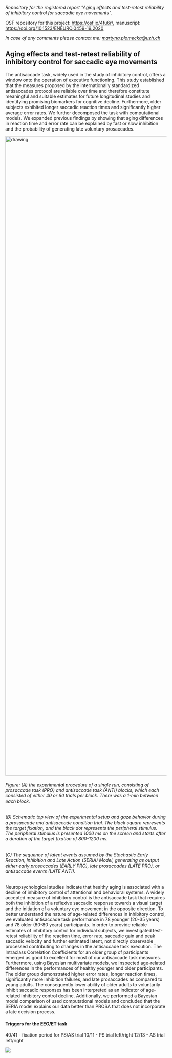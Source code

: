 

*Repository for the registered report "Aging effects and test-retest reliability of inhibitory control for saccadic eye movements".*

OSF repository for this project: https://osf.io/4fu6r/, 
manuscript: https://doi.org/10.1523/ENEURO.0459-19.2020 

*In case of any comments please contact me: martyna.plomecka@uzh.ch*

## Aging effects and test-retest reliability of inhibitory control for saccadic eye movements
 The antisaccade task, widely used in the study of inhibitory control, offers a window onto the
operation of executive functioning. This study established that the measures proposed by the
internationally standardized antisaccades protocol are reliable over time and therefore
constitute meaningful and suitable estimates for future longitudinal studies and identifying
promising biomarkers for cognitive decline. Furthermore, older subjects exhibited longer
saccadic reaction times and significantly higher average error rates. We further decomposed
the task with computational models. We expanded previous findings by showing that aging
differences in reaction time and error rate can be explained by fast or slow inhibition and the
probability of generating late voluntary prosaccades.

<img src="1.tiff" alt="drawing" width="2000"/>

###### Figure: (A) the experimental procedure of a single run, consisting of prosaccade task (PRO) and antisaccade task (ANTI) blocks, which each consisted of either 40 or 60 trials per block. There was a 1-min between each block. 
###### (B) Schematic top view of the experimental setup and gaze behavior during a prosaccade and antisaccade condition trial. The black square represents the target fixation, and the black dot represents the peripheral stimulus. The peripheral stimulus is presented 1000 ms on the screen and starts after a duration of the target fixation of 800-1200 ms.
######  (C) The sequence of latent events assumed by the Stochastic Early Reaction, Inhibition and Late Action (SERIA) Model, generating as output either early prosaccades (EARLY PRO), late prosaccades (LATE PRO), or antisaccade events (LATE ANTI).



Neuropsychological studies indicate that healthy aging is associated with a decline of
inhibitory control of attentional and behavioral systems. A widely accepted measure of
inhibitory control is the antisaccade task that requires both the inhibition of a reflexive
saccadic response towards a visual target and the initiation of a voluntary eye movement in
the opposite direction. To better understand the nature of age-related differences in inhibitory
 control, we evaluated antisaccade task performance in 78 younger (20-35 years) and 78 older
(60-80 years) participants. In order to provide reliable estimates of inhibitory control for
individual subjects, we investigated test-retest reliability of the reaction time, error rate,
saccadic gain and peak saccadic velocity and further estimated latent, not directly observable
processed contributing to changes in the antisaccade task execution. The Intraclass
Correlation Coefficients for an older group of participants emerged as good to excellent for
most of our antisaccade task measures. Furthermore, using Bayesian multivariate models, we
inspected age-related differences in the performances of healthy younger and older
participants. The older group demonstrated higher error rates, longer reaction times,
significantly more inhibition failures, and late prosaccades as compared to young adults. The
consequently lower ability of older adults to voluntarily inhibit saccadic responses has been
interpreted as an indicator of age-related inhibitory control decline. Additionally, we
performed a Bayesian model comparison of used computational models and concluded that
the SERIA model explains our data better than PROSA that does not incorporate a late
decision process.







#### Triggers for the EEG/ET task
40/41 - fixation period for PS/AS trial
10/11 - PS trial left/right
12/13 - AS trial left/right

![](Screenshot%202020-04-23%20at%2017.00.36.png)


